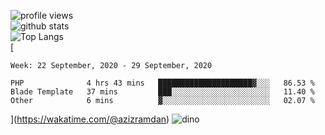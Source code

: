 ![profile views](https://komarev.com/ghpvc/?username=azizramdan)  
![github stats](https://github-readme-stats.vercel.app/api?username=azizramdan&show_icons=true&count_private=true&title_color=000)  
![Top Langs](https://github-readme-stats.vercel.app/api/top-langs/?username=azizramdan&layout=compact&langs_count=6&hide=tsql&&title_color=000&exclude_repo=Futsal-Go,Futsal-Go-Admin,Sistem-Informasi-Sensus-Harian-Rawat-Inap)  
[
<!--START_SECTION:waka-->
```text
Week: 22 September, 2020 - 29 September, 2020

PHP              4 hrs 43 mins   █████████████████████▓░░░   86.53 % 
Blade Template   37 mins         ███░░░░░░░░░░░░░░░░░░░░░░   11.40 % 
Other            6 mins          ▓░░░░░░░░░░░░░░░░░░░░░░░░   02.07 % 
```
<!--END_SECTION:waka-->
](https://wakatime.com/@azizramdan)
![dino](https://raw.githubusercontent.com/azizramdan/azizramdan/master/dino.gif)  
